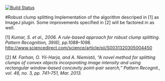 [![Build Status](https://travis-ci.org/thorstenwagner/ij-robust-split.svg?branch=master)](https://travis-ci.org/thorstenwagner/ij-robust-split)

#Robust clump splitting
Implementation of the algorithm descriped in [1] as ImageJ plugin. Some improvements specified in [2] will be factored in as well.

[1] *Kumar, S. et al., 2006. A rule-based approach for robust clump splitting. Pattern Recognition, 39(6), pp.1088–1098.*
http://www.sciencedirect.com/science/article/pii/S0031320305004450

[2] *M. Farhan, O. Yli-Harja, and A. Niemistö, “A novel method for splitting clumps of convex objects incorporating image intensity and using rectangular window-based concavity point-pair search,” Pattern Recognit., vol. 46, no. 3, pp. 741–751, Mar. 2013.*
